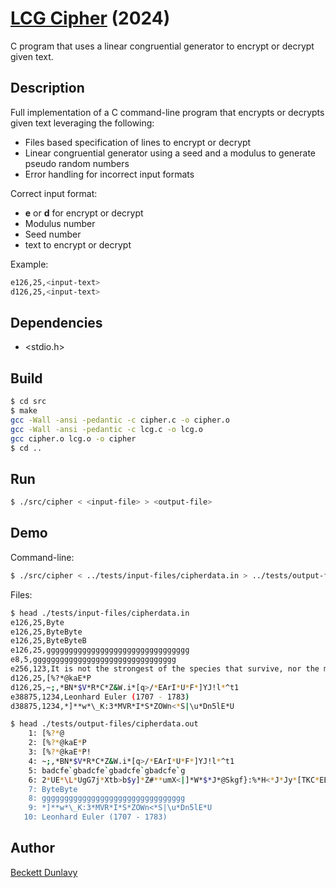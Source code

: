 # [LCG Cipher](https://en.wikipedia.org/wiki/Linear_congruential_generator) (2024)

C program that uses a linear congruential generator to encrypt or decrypt given text.

## Description

Full implementation of a C command-line program that encrypts or decrypts given text leveraging the following:

- Files based specification of lines to encrypt or decrypt
- Linear congruential generator using a seed and a modulus to generate pseudo random numbers
- Error handling for incorrect input formats

Correct input format: 
- __e__ or __d__ for encrypt or decrypt
- Modulus number
- Seed number
- text to encrypt or decrypt
  
Example:
```bash
e126,25,<input-text>
d126,25,<input-text> 
```
## Dependencies

- <stdio.h>
 
## Build

```bash
$ cd src
$ make
gcc -Wall -ansi -pedantic -c cipher.c -o cipher.o
gcc -Wall -ansi -pedantic -c lcg.c -o lcg.o
gcc cipher.o lcg.o -o cipher
$ cd ..
```

## Run

```bash
$ ./src/cipher < <input-file> > <output-file>
```

## Demo

Command-line: 
```bash
$ ./src/cipher < ../tests/input-files/cipherdata.in > ../tests/output-files/cipherdata.out
```
Files: 
```bash
$ head ./tests/input-files/cipherdata.in 
e126,25,Byte
e126,25,ByteByte
e126,25,ByteByteB
e126,25,gggggggggggggggggggggggggggggggg
e8,5,gggggggggggggggggggggggggggggggg
e256,123,It is not the strongest of the species that survive, nor the most intelligent, but the one most responsive to change. --Charles Darwin
d126,25,[%?*@kaE*P
d126,25,~;,*BN*$V*R*C*Z&W.i*[q>/*EArI*U*F*]YJ!l*^t1
e38875,1234,Leonhard Euler (1707 - 1783)
d38875,1234,*]**w*\_K:3*MVR*I*S*ZOWn<*S|\u*Dn5lE*U
```

```bash
$ head ./tests/output-files/cipherdata.out 
    1: [%?*@
    2: [%?*@kaE*P
    3: [%?*@kaE*P!
    4: ~;,*BN*$V*R*C*Z&W.i*[q>/*EArI*U*F*]YJ!l*^t1
    5: badcfe`gbadcfe`gbadcfe`gbadcfe`g
    6: 2*UE*\L*UgG7j*Xtb>b$y]*Z#**umX<|]*W*$*J*@Skgf}:%*H<*J*Jy*[TKC*EB$pHOHVjSNui*Vc.3O*ALZ*J*R%*CjmH23rqr>*E*Tpg#yW}?*\A8]*T@)'6$px*YaUOm*G*G^*QX*I|2A*@FTup*Q<>*Z+r ?*B*V*BVX
    7: ByteByte
    8: gggggggggggggggggggggggggggggggg
    9: *]**w*\_K:3*MVR*I*S*ZOWn<*S|\u*Dn5lE*U
   10: Leonhard Euler (1707 - 1783)
```
## Author

[Beckett Dunlavy](https://github.com/BeckDun)

